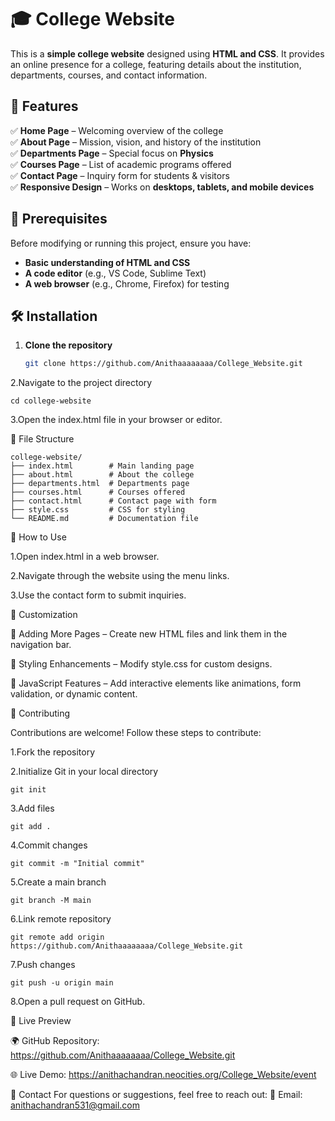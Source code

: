 # 🎓 College Website

This is a **simple college website** designed using **HTML and CSS**. It provides an online presence for a college, featuring details about the institution, departments, courses, and contact information.

## 🚀 Features
✅ **Home Page** – Welcoming overview of the college  
✅ **About Page** – Mission, vision, and history of the institution  
✅ **Departments Page** – Special focus on **Physics**  
✅ **Courses Page** – List of academic programs offered  
✅ **Contact Page** – Inquiry form for students & visitors  
✅ **Responsive Design** – Works on **desktops, tablets, and mobile devices**  

## 📌 Prerequisites
Before modifying or running this project, ensure you have:  
- **Basic understanding of HTML and CSS**  
- **A code editor** (e.g., VS Code, Sublime Text)  
- **A web browser** (e.g., Chrome, Firefox) for testing  

## 🛠 Installation
1. **Clone the repository**  
   ```sh
   git clone https://github.com/Anithaaaaaaaa/College_Website.git
2.Navigate to the project directory
```
cd college-website
```
3.Open the index.html file in your browser or editor.   


📂 File Structure
```
college-website/
├── index.html        # Main landing page
├── about.html        # About the college
├── departments.html  # Departments page
├── courses.html      # Courses offered
├── contact.html      # Contact page with form
├── style.css         # CSS for styling
└── README.md         # Documentation file
```


🎯 How to Use

1.Open index.html in a web browser.

2.Navigate through the website using the menu links.

3.Use the contact form to submit inquiries.


🔧 Customization

🔹 Adding More Pages – Create new HTML files and link them in the navigation bar.

🔹 Styling Enhancements – Modify style.css for custom designs.

🔹 JavaScript Features – Add interactive elements like animations, form validation, or dynamic content.


🤝 Contributing

Contributions are welcome! Follow these steps to contribute:

1.Fork the repository

2.Initialize Git in your local directory
```
git init
```
3.Add files
```
git add .
```
4.Commit changes
```
git commit -m "Initial commit"
```
5.Create a main branch
```
git branch -M main
```
6.Link remote repository
```
git remote add origin https://github.com/Anithaaaaaaaa/College_Website.git
```
7.Push changes
```
git push -u origin main
```
8.Open a pull request on GitHub.


🔗 Live Preview

🌍 GitHub Repository: https://github.com/Anithaaaaaaaa/College_Website.git

🌐 Live Demo: https://anithachandran.neocities.org/College_Website/event


📩 Contact
For questions or suggestions, feel free to reach out:
📧 Email: anithachandran531@gmail.com

